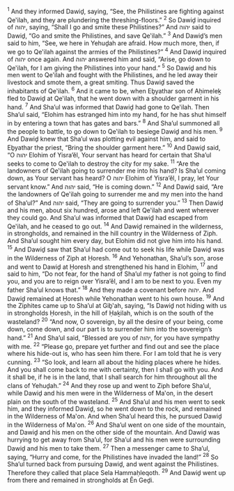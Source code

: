 <sup>1</sup> And they informed Dawiḏ, saying, “See, the Philistines are fighting against Qe‛ilah, and they are plundering the threshing-floors.”
<sup>2</sup> So Dawiḏ inquired of יהוה, saying, “Shall I go and smite these Philistines?” And יהוה said to Dawiḏ, “Go and smite the Philistines, and save Qe‛ilah.”
<sup>3</sup> And Dawiḏ’s men said to him, “See, we here in Yehuḏah are afraid. How much more, then, if we go to Qe‛ilah against the armies of the Philistines?”
<sup>4</sup> And Dawiḏ inquired of יהוה once again. And יהוה answered him and said, “Arise, go down to Qe‛ilah, for I am giving the Philistines into your hand.”
<sup>5</sup> So Dawiḏ and his men went to Qe‛ilah and fought with the Philistines, and he led away their livestock and smote them, a great smiting. Thus Dawiḏ saved the inhabitants of Qe‛ilah.
<sup>6</sup> And it came to be, when Eḇyathar son of Aḥimeleḵ fled to Dawiḏ at Qe‛ilah, that he went down with a shoulder garment in his hand.
<sup>7</sup> And Sha’ul was informed that Dawiḏ had gone to Qe‛ilah. Then Sha’ul said, “Elohim has estranged him into my hand, for he has shut himself in by entering a town that has gates and bars.”
<sup>8</sup> And Sha’ul summoned all the people to battle, to go down to Qe‛ilah to besiege Dawiḏ and his men.
<sup>9</sup> And Dawiḏ knew that Sha’ul was plotting evil against him, and said to Eḇyathar the priest, “Bring the shoulder garment here.”
<sup>10</sup> And Dawiḏ said, “O יהוה Elohim of Yisra’ĕl, Your servant has heard for certain that Sha’ul seeks to come to Qe‛ilah to destroy the city for my sake.
<sup>11</sup> “Are the landowners of Qe‛ilah going to surrender me into his hand? Is Sha’ul coming down, as Your servant has heard? O יהוה Elohim of Yisra’ĕl, I pray, let Your servant know.” And יהוה said, “He is coming down.”
<sup>12</sup> And Dawiḏ said, “Are the landowners of Qe‛ilah going to surrender me and my men into the hand of Sha’ul?” And יהוה said, “They are going to surrender you.”
<sup>13</sup> Then Dawiḏ and his men, about six hundred, arose and left Qe‛ilah and went wherever they could go. And Sha’ul was informed that Dawiḏ had escaped from Qe‛ilah, and he ceased to go out.
<sup>14</sup> And Dawiḏ remained in the wilderness, in strongholds, and remained in the hill country in the Wilderness of Ziph. And Sha’ul sought him every day, but Elohim did not give him into his hand.
<sup>15</sup> And Dawiḏ saw that Sha’ul had come out to seek his life while Dawiḏ was in the Wilderness of Ziph at Ḥoresh.
<sup>16</sup> And Yehonathan, Sha’ul’s son, arose and went to Dawiḏ at Ḥoresh and strengthened his hand in Elohim,
<sup>17</sup> and said to him, “Do not fear, for the hand of Sha’ul my father is not going to find you, and you are to reign over Yisra’ĕl, and I am to be next to you. Even my father Sha’ul knows that.”
<sup>18</sup> And they made a covenant before יהוה. And Dawiḏ remained at Ḥoresh while Yehonathan went to his own house.
<sup>19</sup> And the Ziphites came up to Sha’ul at Giḇ‛ah, saying, “Is Dawiḏ not hiding with us in strongholds Ḥoresh, in the hill of Ḥaḵilah, which is on the south of the wasteland?
<sup>20</sup> “And now, O sovereign, by all the desire of your being, come down, come down, and our part is to surrender him into the sovereign’s hand.”
<sup>21</sup> And Sha’ul said, “Blessed are you of יהוה, for you have sympathy with me.
<sup>22</sup> “Please go, prepare yet further and find out and see the place where his hide-out is, who has seen him there. For I am told that he is very cunning.
<sup>23</sup> “So look, and learn all about the hiding places where he hides. And you shall come back to me with certainty, then I shall go with you. And it shall be, if he is in the land, that I shall search for him throughout all the clans of Yehuḏah.”
<sup>24</sup> And they rose up and went to Ziph before Sha’ul, while Dawiḏ and his men were in the Wilderness of Ma‛on, in the desert plain on the south of the wasteland.
<sup>25</sup> And Sha’ul and his men went to seek him, and they informed Dawiḏ, so he went down to the rock, and remained in the Wilderness of Ma‛on. And when Sha’ul heard this, he pursued Dawiḏ in the Wilderness of Ma‛on.
<sup>26</sup> And Sha’ul went on one side of the mountain, and Dawiḏ and his men on the other side of the mountain. And Dawiḏ was hurrying to get away from Sha’ul, for Sha’ul and his men were surrounding Dawiḏ and his men to take them.
<sup>27</sup> Then a messenger came to Sha’ul, saying, “Hurry and come, for the Philistines have invaded the land!”
<sup>28</sup> So Sha’ul turned back from pursuing Dawiḏ, and went against the Philistines. Therefore they called that place Sela Hammaḥleqoth.
<sup>29</sup> And Dawiḏ went up from there and remained in strongholds at Ĕn Geḏi.
